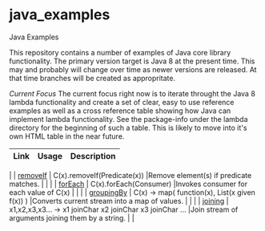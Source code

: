 # java_examples
Java Examples

This repository contains a number of examples of Java core library functionality. 
The primary version target is Java 8 at the present time.  This may and probably will
change over time as newer versions are released. At that time branches will be created
as appropritate. 

*Current Focus*
The current focus right now is to iterate throught the Java 8 lambda functionality and
create a set of clear, easy to use reference examples as well as a cross reference table
showing how Java can implement lambda functionality.  See the package-info under the lambda
directory for the beginning of such a table.  This is likely to move into it's own HTML table
in the near future. 


| **Link** | **Usage** | **Description** |
| ---- | ---- | ----------- |
|
| [removeIf](src/main/java/net/ctalkobt/example/java/lambda/Collections/RemoveIf/RemoveIfExample.java) | C(x).removeIf(Predicate(x)) |Remove element(s) if predicate matches. |
|
|
| [forEach](src/main/java/net/ctalkobt/example/java/lambda/Collections/ForEach/ForEachExample.java) | C(x).forEach(Consumer) |Invokes consumer for each value of C(x) |
|
|
| [groupingBy](src/main/java/net/ctalkobt/example/java/lambda/Collectors/groupingBy/GroupingByExample.java) | C(x) -> map( function(x), List(x given f(x)) ) |Converts current stream into a map of values.  |
|
|
| [joining](src/main/java/net/ctalkobt/example/java/lambda/Collectors/joining/JoiningExample.java) | x1,x2,x3,x3... -> x1 joinChar x2 joinChar x3 joinChar ... |Join stream of arguments joining them by a string. |
|
